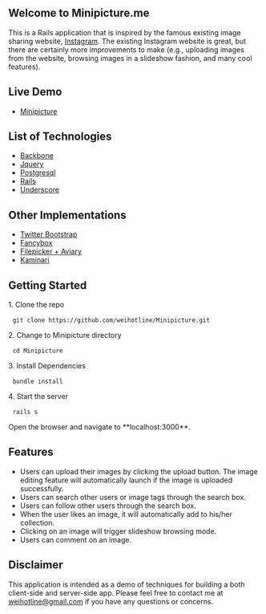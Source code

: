 ## Welcome to Minipicture.me
This is a Rails application that is inspired by the famous existing image sharing website, [Instagram](http://instagram.com/). The existing Instagram website is great, but there are certainly more improvements to make (e.g., uploading images from the website, browsing images in a slideshow fashion, and many cool features).

## Live Demo
* [Minipicture](http://minipicture.me)

## List of Technologies
* [Backbone](http://backbonejs.org/)
* [Jquery](http://jquery.com/)
* [Postgresql](http://www.postgresql.org/)
* [Rails](http://rubyonrails.org/)
* [Underscore](http://underscorejs.org/)

## Other Implementations
* [Twitter Bootstrap](http://getbootstrap.com/)
* [Fancybox](http://fancybox.net/)
* [Filepicker + Aviary](https://www.filepicker.io/products/aviary/)
* [Kaminari](https://github.com/amatsuda/kaminari)

## Getting Started
<p>
1. Clone the repo
<pre> <code>git clone https://github.com/weihotline/Minipicture.git
</code></pre>
2. Change to Minipicture directory
<pre> <code>cd Minipicture
</code></pre>
3. Install Dependencies
<pre> <code>bundle install
</code></pre>
4. Start the server
<pre> <code>rails s
</code></pre>
</p>
Open the browser and navigate to **localhost:3000**.

## Features
* Users can upload their images by clicking the upload button. The image editing feature will automatically launch if the image is uploaded successfully.
* Users can search other users or image tags through the search box.
* Users can follow other users through the search box.
* When the user likes an image, it will automatically add to his/her collection.
* Clicking on an image will trigger slideshow browsing mode.
* Users can comment on an image.

## Disclaimer
This application is intended as a demo of techniques for building a both client-side and server-side app. Please feel free to contact me at <weihotline@gmail.com> if you have any questions or concerns.
